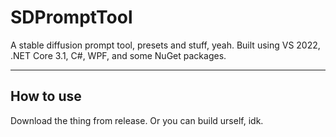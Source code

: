 # SDPromptTool
 A stable diffusion prompt tool, presets and stuff, yeah.
 Built using VS 2022, .NET Core 3.1, C#, WPF, and some NuGet packages.

---
## How to use
Download the thing from release. Or you can build urself, idk.